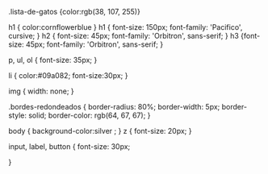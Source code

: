 .lista-de-gatos {color:rgb(38, 107, 255)}

h1 {
 color:cornflowerblue
}
h1 { font-size: 150px;
  font-family: 'Pacifico', cursive; 
}
h2 { font-size: 45px;
  font-family: 'Orbitron', sans-serif;
}
h3 {font-size: 45px; font-family: 'Orbitron', sans-serif;
}

p,
ul,
ol {
  font-size: 35px;
}

li {
color:#09a082;
font-size:30px;
}

img {
  width: none;
}

.bordes-redondeados {
  border-radius: 80%;
  border-width: 5px;
  border-style: solid;
  border-color: rgb(64, 67, 67);
}

body {
  background-color:silver ;
}
z {
  font-size: 20px;
}

input,
label,
button {
  font-size: 30px;

}
